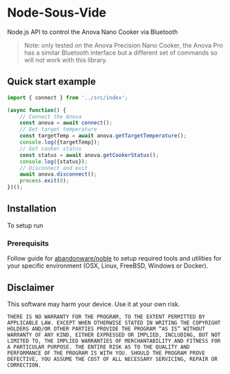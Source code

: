 # Node-Sous-Vide

Node.js API to control the Anova Nano Cooker via Bluetooth

> Note: only tested on the Anova Precision Nano Cooker, the Anova Pro has a similar Bluetooth interface but a different set of commands so will not work with this library.

## Quick start example

```js
import { connect } from '../src/index';

(async function() {
    // Connect the Anova
    const anova = await connect();
    // Get target temperature
    const targetTemp = await anova.getTargetTemperature();
    console.log({targetTemp});
    // Get cooker status
    const status = await anova.getCookerStatus();
    console.log({status});
    // Disconnect and exit
    await anova.disconnect();
    process.exit(0);
})();
```

## Installation

To setup run 

### Prerequisits

Follow guide for [abandonware/noble](https://github.com/abandonware/noble#installation) to setup required tools and utilities for your specific environment (OSX, Linux, FreeBSD, Windows or Docker).

## Disclaimer

This software may harm your device. Use it at your own risk.

```
THERE IS NO WARRANTY FOR THE PROGRAM, TO THE EXTENT PERMITTED BY APPLICABLE LAW. EXCEPT WHEN OTHERWISE STATED IN WRITING THE COPYRIGHT HOLDERS AND/OR OTHER PARTIES PROVIDE THE PROGRAM “AS IS” WITHOUT WARRANTY OF ANY KIND, EITHER EXPRESSED OR IMPLIED, INCLUDING, BUT NOT LIMITED TO, THE IMPLIED WARRANTIES OF MERCHANTABILITY AND FITNESS FOR A PARTICULAR PURPOSE. THE ENTIRE RISK AS TO THE QUALITY AND PERFORMANCE OF THE PROGRAM IS WITH YOU. SHOULD THE PROGRAM PROVE DEFECTIVE, YOU ASSUME THE COST OF ALL NECESSARY SERVICING, REPAIR OR CORRECTION.
```